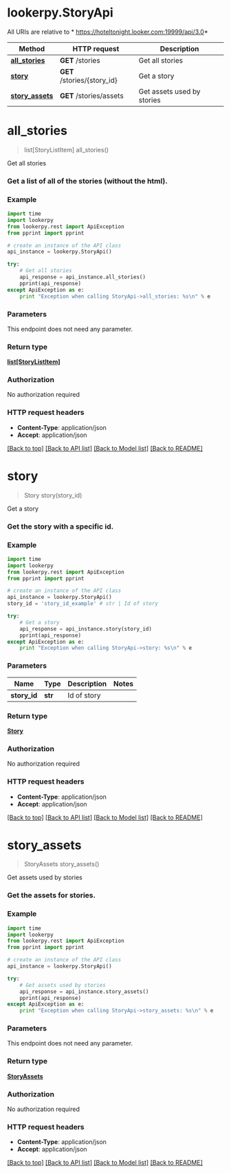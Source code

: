 # lookerpy.StoryApi

All URIs are relative to * https://hoteltonight.looker.com:19999/api/3.0*

Method | HTTP request | Description
------------- | ------------- | -------------
[**all_stories**](StoryApi.md#all_stories) | **GET** /stories | Get all stories
[**story**](StoryApi.md#story) | **GET** /stories/{story_id} | Get a story
[**story_assets**](StoryApi.md#story_assets) | **GET** /stories/assets | Get assets used by stories


# **all_stories**
> list[StoryListItem] all_stories()

Get all stories

### Get a list of all of the stories (without the html). 

### Example 
```python
import time
import lookerpy
from lookerpy.rest import ApiException
from pprint import pprint

# create an instance of the API class
api_instance = lookerpy.StoryApi()

try: 
    # Get all stories
    api_response = api_instance.all_stories()
    pprint(api_response)
except ApiException as e:
    print "Exception when calling StoryApi->all_stories: %s\n" % e
```

### Parameters
This endpoint does not need any parameter.

### Return type

[**list[StoryListItem]**](StoryListItem.md)

### Authorization

No authorization required

### HTTP request headers

 - **Content-Type**: application/json
 - **Accept**: application/json

[[Back to top]](#) [[Back to API list]](../README.md#documentation-for-api-endpoints) [[Back to Model list]](../README.md#documentation-for-models) [[Back to README]](../README.md)

# **story**
> Story story(story_id)

Get a story

### Get the story with a specific id. 

### Example 
```python
import time
import lookerpy
from lookerpy.rest import ApiException
from pprint import pprint

# create an instance of the API class
api_instance = lookerpy.StoryApi()
story_id = 'story_id_example' # str | Id of story

try: 
    # Get a story
    api_response = api_instance.story(story_id)
    pprint(api_response)
except ApiException as e:
    print "Exception when calling StoryApi->story: %s\n" % e
```

### Parameters

Name | Type | Description  | Notes
------------- | ------------- | ------------- | -------------
 **story_id** | **str**| Id of story | 

### Return type

[**Story**](Story.md)

### Authorization

No authorization required

### HTTP request headers

 - **Content-Type**: application/json
 - **Accept**: application/json

[[Back to top]](#) [[Back to API list]](../README.md#documentation-for-api-endpoints) [[Back to Model list]](../README.md#documentation-for-models) [[Back to README]](../README.md)

# **story_assets**
> StoryAssets story_assets()

Get assets used by stories

### Get the assets for stories. 

### Example 
```python
import time
import lookerpy
from lookerpy.rest import ApiException
from pprint import pprint

# create an instance of the API class
api_instance = lookerpy.StoryApi()

try: 
    # Get assets used by stories
    api_response = api_instance.story_assets()
    pprint(api_response)
except ApiException as e:
    print "Exception when calling StoryApi->story_assets: %s\n" % e
```

### Parameters
This endpoint does not need any parameter.

### Return type

[**StoryAssets**](StoryAssets.md)

### Authorization

No authorization required

### HTTP request headers

 - **Content-Type**: application/json
 - **Accept**: application/json

[[Back to top]](#) [[Back to API list]](../README.md#documentation-for-api-endpoints) [[Back to Model list]](../README.md#documentation-for-models) [[Back to README]](../README.md)

